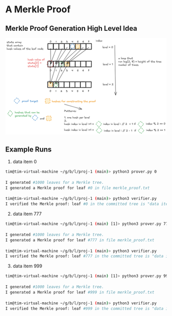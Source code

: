 # A Merkle Proof

## Merkle Proof Generation High Level Idea

![](assets/idea.png)

## Example Runs

1. data item 0

```bash
tim@tim-virtual-machine ~/g/b/l/proj-1 (main)> python3 prover.py 0

I generated #1000 leaves for a Merkle tree.
I generated a Merkle proof for leaf #0 in file merkle_proof.txt

tim@tim-virtual-machine ~/g/b/l/proj-1 (main)> python3 verifier.py
I verified the Merkle proof: leaf #0 in the committed tree is "data item 0".
```

2. data item 777

```bash
tim@tim-virtual-machine ~/g/b/l/proj-1 (main) [1]> python3 prover.py 777

I generated #1000 leaves for a Merkle tree.
I generated a Merkle proof for leaf #777 in file merkle_proof.txt

tim@tim-virtual-machine ~/g/b/l/proj-1 (main)> python3 verifier.py
I verified the Merkle proof: leaf #777 in the committed tree is "data item 777".
```

3. data item 999

```bash
tim@tim-virtual-machine ~/g/b/l/proj-1 (main) [1]> python3 prover.py 999

I generated #1000 leaves for a Merkle tree.
I generated a Merkle proof for leaf #999 in file merkle_proof.txt

tim@tim-virtual-machine ~/g/b/l/proj-1 (main)> python3 verifier.py
I verified the Merkle proof: leaf #999 in the committed tree is "data item 999".
```
